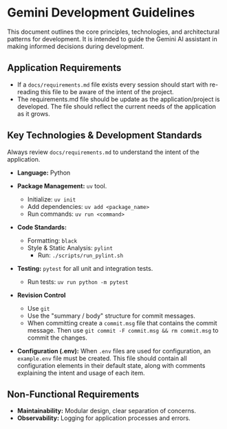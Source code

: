 # Gemini Development Guidelines

This document outlines the core principles, technologies, and architectural patterns for development. It is intended to guide the Gemini AI assistant in making informed decisions during development.

## Application Requirements

* If a `docs/requirements.md` file exists every session should start with re-reading this file to be aware of the intent of the project.  
* The requirements.md file should be update as the application/project is developed.  The file should reflect the current needs of the application as it grows.

## Key Technologies & Development Standards

Always review `docs/requirements.md` to understand the intent of the application.

*   **Language:** Python
*   **Package Management:** `uv` tool.
    *   Initialize: `uv init`
    *   Add dependencies: `uv add <package_name>`
    *   Run commands: `uv run <command>`
*   **Code Standards:**
    *   Formatting: `black`
    *   Style & Static Analysis: `pylint`
        *   Run: `./scripts/run_pylint.sh`
*   **Testing:** `pytest` for all unit and integration tests.
    *   Run tests: `uv run python -m pytest`

*   **Revision Control**
    *   Use `git`
    *   Use the "summary / body" structure for commit messages.
    *   When committing create a `commit.msg` file that contains the commit message.  Then use ```git commit -F commit.msg && rm commit.msg``` to commit the changes.

*   **Configuration (.env):** When `.env` files are used for configuration, an `example.env` file must be created. This file should contain all configuration elements in their default state, along with comments explaining the intent and usage of each item.

## Non-Functional Requirements

*   **Maintainability:** Modular design, clear separation of concerns.
*   **Observability:** Logging for application processes and errors.
